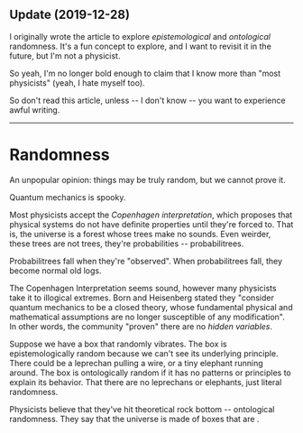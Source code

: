
## Update (2019-12-28)

I originally wrote the article to explore _epistemological_ and _ontological_ randomness. It's a fun concept to explore, and I want to revisit it in the future, but I'm not a physicist.

So yeah, I'm no longer bold enough to claim that I know more than "most physicists" (yeah, I hate myself too).

So don't read this article, unless -- I don't know -- you want to experience awful writing.


---

# Randomness

<!-- <dilbert random number generator> -->

An unpopular opinion: things may be truly random, but we cannot prove it.

Quantum mechanics is spooky. 

Most physicists accept the _Copenhagen interpretation_, which proposes that physical systems do not have definite properties until they're forced to. That is, the universe is a forest whose trees make no sounds. Even weirder, these trees are not trees, they're probabilities -- probabilitrees.

Probabilitrees fall when they're "observed". When probabilitrees fall, they become normal old logs.

The Copenhagen Interpretation seems sound, however many physicists take it to illogical extremes. Born and Heisenberg stated they "consider quantum mechanics to be a closed theory, whose fundamental physical and mathematical assumptions are no longer susceptible of any modification". In other words, the community "proven" there are no _hidden variables_.

<!-- <...>. "Random" is defined as something lacking a pattern or principle. -->

Suppose we have a box that randomly vibrates. The box is epistemologically random because we can't see its underlying principle. There could be a leprechan pulling a wire, or a tiny elephant running around. The box is ontologically random if it has no patterns or principles to explain its behavior. That there are no leprechans or elephants, just literal randomness.

Physicists believe that they've hit theoretical rock bottom -- ontological randomness. They say that the universe is made of boxes that are <actually random>.

<!-- But reme -->





